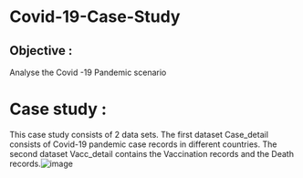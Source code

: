 # Covid-19-Case-Study
## Objective :
Analyse the Covid -19 Pandemic scenario 

# Case study :
This case study consists of 2 data sets. 
The first dataset Case_detail consists of Covid-19 pandemic case records in different countries.
The second dataset Vacc_detail contains the Vaccination records and the Death records.![image](https://user-images.githubusercontent.com/82544165/208039711-e668a6eb-eb52-498b-a681-29e79b28115b.png)






